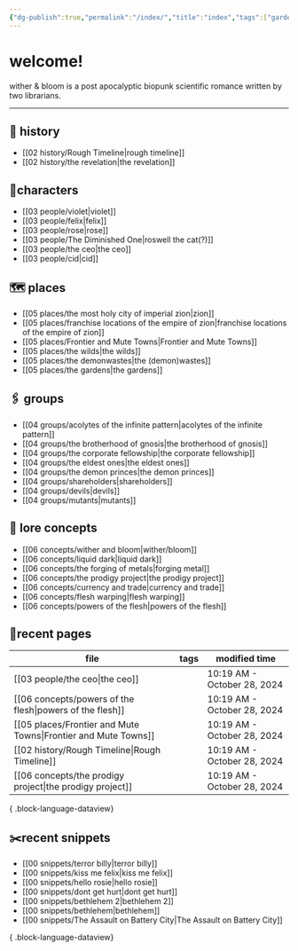 ```yaml
---
{"dg-publish":true,"permalink":"/index/","title":"index","tags":["gardenEntry"]}
---
```


# welcome!
wither & bloom is a post apocalyptic biopunk scientific romance written by two librarians.


---
## 🏰 history
- [[02 history/Rough Timeline\|rough timeline]]
- [[02 history/the revelation\|the revelation]]
## 👫characters
- [[03 people/violet\|violet]]
- [[03 people/felix\|felix]]
- [[03 people/rose\|rose]]
- [[03 people/The Diminished One\|roswell the cat(?)]]
- [[03 people/the ceo\|the ceo]]
- [[03 people/cid\|cid]]
## 🗺️ places
- [[05 places/the most holy city of imperial zion\|zion]]
- [[05 places/franchise locations of the empire of zion\|franchise locations of the empire of zion]]
- [[05 places/Frontier and Mute Towns\|Frontier and Mute Towns]]
- [[05 places/the wilds\|the wilds]]
- [[05 places/the demonwastes\|the (demon)wastes]]
- [[05 places/the gardens\|the gardens]]
## 🖇️ groups
- [[04 groups/acolytes of the infinite pattern\|acolytes of the infinite pattern]]
- [[04 groups/the brotherhood of gnosis\|the brotherhood of gnosis]]
- [[04 groups/the corporate fellowship\|the corporate fellowship]]
- [[04 groups/the eldest ones\|the eldest ones]]
- [[04 groups/the demon princes\|the demon princes]]
- [[04 groups/shareholders\|shareholders]]
- [[04 groups/devils\|devils]]
- [[04 groups/mutants\|mutants]]
## 📖 lore concepts
- [[06 concepts/wither and bloom\|wither/bloom]]
- [[06 concepts/liquid dark\|liquid dark]]
- [[06 concepts/the forging of metals\|forging metal]]
- [[06 concepts/the prodigy project\|the prodigy project]]
- [[06 concepts/currency and trade\|currency and trade]]
- [[06 concepts/flesh warping\|flesh warping]]
- [[06 concepts/powers of the flesh\|powers of the flesh]]

## 📌recent pages
| file                                                              | tags      | modified time               |
| ----------------------------------------------------------------- | --------- | --------------------------- |
| [[03 people/the ceo\|the ceo]]                                 | <ul></ul> | 10:19 AM - October 28, 2024 |
| [[06 concepts/powers of the flesh\|powers of the flesh]]       | <ul></ul> | 10:19 AM - October 28, 2024 |
| [[05 places/Frontier and Mute Towns\|Frontier and Mute Towns]] | <ul></ul> | 10:19 AM - October 28, 2024 |
| [[02 history/Rough Timeline\|Rough Timeline]]                  | <ul></ul> | 10:19 AM - October 28, 2024 |
| [[06 concepts/the prodigy project\|the prodigy project]]       | <ul></ul> | 10:19 AM - October 28, 2024 |

{ .block-language-dataview}

## ✂️recent snippets
- [[00 snippets/terror billy\|terror billy]]
- [[00 snippets/kiss me felix\|kiss me felix]]
- [[00 snippets/hello rosie\|hello rosie]]
- [[00 snippets/dont get hurt\|dont get hurt]]
- [[00 snippets/bethlehem 2\|bethlehem 2]]
- [[00 snippets/bethlehem\|bethlehem]]
- [[00 snippets/The Assault on Battery City\|The Assault on Battery City]]

{ .block-language-dataview}